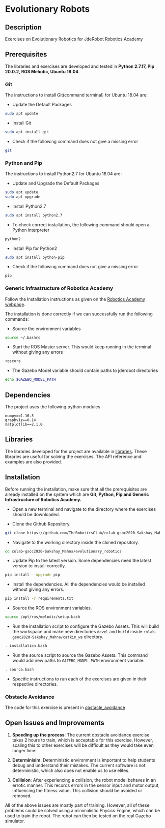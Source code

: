 # Evolutionary Robots

## Description
Exercises on Evolutionary Robotics for JdeRobot Robotics Academy

## Prerequisites
The libraries and exercises are developed and tested in **Python 2.7.17, Pip 20.0.2, ROS Melodic, Ubuntu 18.04**.

### Git
The instructions to install Git(command terminal) for Ubuntu 18.04 are:

- Update the Default Packages

```bash
sudo apt update
```

- Install Git

```bash
sudo apt install git
```

- Check if the following command does not give a missing error

```bash
git
```

### Python and Pip
The instructions to install Python2.7 for Ubuntu 18.04 are:

- Update and Upgrade the Default Packages

```bash
sudo apt update
sudo apt upgrade
```

- Install Python2.7

```bash
sudo apt install python2.7
```

- To check correct installation, the following command should open a Python interpreter

```bash
python2
```

- Install Pip for Python2

```bash
sudo apt install python-pip
```

- Check if the following command does not give a missing error

```bash
pip
```

### Generic Infrastructure of Robotics Academy
Follow the Installation instructions as given on the [Robotics Academy webpage](http://jderobot.github.io/RoboticsAcademy/installation/#generic-infrastructure).

The installation is done correctly if we can successfully run the following commands:

- Source the environment variables

```bash
source ~/.bashrc
```

- Start the ROS Master server. This would keep running in the terminal without giving any errors

```bash
roscore
```

- The Gazebo Model variable should contain paths to jderobot directories

```bash
echo $GAZEBO_MODEL_PATH
```

## Dependencies
The project uses the following python modules

```
numpy==1.16.5
graphviz==0.14
matplotlib==2.1.0
```

## Libraries
The libraries developed for the project are available in [libraries](./libraries). These libraries are useful for solving the exercises. The API reference and examples are also provided.

## Installation
Before running the installation, make sure that all the prerequisites are already installed on the system which are **Git, Python, Pip and Generic Infrastructure of Robotics Academy.**

- Open a new terminal and navigate to the directory where the exercises should be downloaded.

- Clone the Github Repository.

```bash
git clone https://github.com/TheRoboticsClub/colab-gsoc2020-Sakshay_Mahna
```

- Navigate to the working directory inside the cloned repository.

```bash
cd colab-gsoc2020-Sakshay_Mahna/evolutionary_robotics
```

- Update Pip to the latest version. Some dependencies need the latest version to install correctly.

```bash
pip install --upgrade pip
```

- Install the dependencies. All the dependencies would be installed without giving any errors.

```bash
pip install -r requirements.txt
```

- Source the ROS environment variables.

```bash
source /opt/ros/melodic/setup.bash
```

- Run the installation script to configure the Gazebo Assets. This will build the workspace and make new directories `devel` and `build` inside `colab-gsoc2020-Sakshay_Mahna/catkin_ws` directory.

```bash
. installation.bash
```

- Run the source script to source the Gazebo Assets. This command would add new paths to `GAZEBO_MODEL_PATH` environment variable.

```bash
. source.bash
```

- Specific instructions to run each of the exercises are given in their respective directories.

### Obstacle Avoidance
The code for this exercise is present in [obstacle_avoidance](./obstacle_avoidance)

## Open Issues and Improvements

1. **Speeding up the process**: The current obstacle avoidance exercise takes 2 hours to train, which is acceptable for this exercise. However, scaling this to other exercises will be difficult as they would take even longer time.

2. **Determinisim**: Deterministic environment is important to help students debug and understand their mistakes. The current software is not deterministic, which also does not enable us to use elites.

3. **Collision**: After experiencing a collision, the robot model behaves in an errotic manner. This records errors in the sensor input and motor output, influencing the fitness value. This collision should be avoided or removed.

All of the above issues are mostly part of training. However, all of these problems could be solved using a minimalistic Physics Engine, which can be used to train the robot. The robot can then be tested on the real Gazebo simulator.


